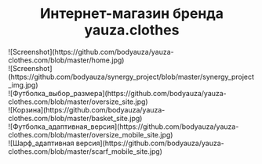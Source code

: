 <h1 align="center">Интернет-магазин бренда yauza.clothes</h1>
![Screenshot](https://github.com/bodyauza/yauza-clothes.com/blob/master/home.jpg)<br>
![Screenshot](https://github.com/bodyauza/synergy_project/blob/master/synergy_project_img.jpg)<br>
![Футболка_выбор_размера](https://github.com/bodyauza/yauza-clothes.com/blob/master/oversize_site.jpg)<br>
![Корзина](https://github.com/bodyauza/yauza-clothes.com/blob/master/basket_site.jpg)<br>
![Футболка_адаптивная_версия](https://github.com/bodyauza/yauza-clothes.com/blob/master/oversize_mobile_site.jpg)<br>
![Шарф_адаптивная версия](https://github.com/bodyauza/yauza-clothes.com/blob/master/scarf_mobile_site.jpg)<br>


